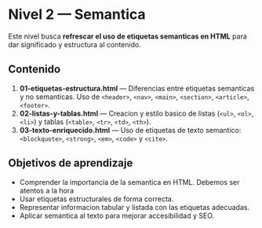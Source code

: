 # Nivel 2 — Semantica

Este nivel busca **refrescar el uso de etiquetas semanticas en HTML** para dar significado y estructura al contenido.

## Contenido
1. **01-etiquetas-estructura.html** — Diferencias entre etiquetas semanticas y no semanticas. Uso de `<header>`, `<nav>`, `<main>`, `<section>`, `<article>`, `<footer>`.
2. **02-listas-y-tablas.html** — Creacion y estilo basico de listas (`<ul>`, `<ol>`, `<li>`) y tablas (`<table>`, `<tr>`, `<td>`, `<th>`).
3. **03-texto-enriquecido.html** — Uso de etiquetas de texto semantico: `<blockquote>`, `<strong>`, `<em>`, `<code>` y `<cite>`.

## Objetivos de aprendizaje
- Comprender la importancia de la semantica en HTML.  Debemos ser atentos a la hora 
- Usar etiquetas estructurales de forma correcta.  
- Representar informacion tabular y listada con las etiquetas adecuadas.  
- Aplicar semantica al texto para mejorar accesibilidad y SEO.
